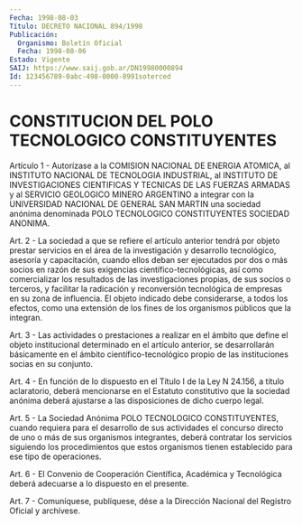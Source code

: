 ```yaml
---
Fecha: 1998-08-03
Título: DECRETO NACIONAL 894/1998
Publicación:
  Organismo: Boletín Oficial
  Fecha: 1998-08-06
Estado: Vigente
SAIJ: https://www.saij.gob.ar/DN19980000894
Id: 123456789-0abc-498-0000-8991soterced
---
```

# CONSTITUCION DEL POLO TECNOLOGICO CONSTITUYENTES

<a id="1"></a>
Artículo 1 - Autorízase a la COMISION NACIONAL DE ENERGIA  ATOMICA, al  INSTITUTO  NACIONAL  DE TECNOLOGIA INDUSTRIAL, al INSTITUTO  DE INVESTIGACIONES CIENTIFICAS  Y TECNICAS DE LAS FUERZAS ARMADAS y al SERVICIO GEOLOGICO MINERO ARGENTINO  a  integrar con la UNIVERSIDAD NACIONAL DE GENERAL SAN MARTIN una sociedad anónima denominada POLO TECNOLOGICO CONSTITUYENTES SOCIEDAD ANONIMA.

<a id="2"></a>
Art. 2 - La sociedad a que se refiere el  artículo anterior tendrá por  objeto  prestar  servicios en el área de  la  investigación  y desarrollo tecnológico, asesoría y capacitación, cuando ellos deban ser ejecutados por dos  o  más  socios  en  razón de sus exigencias científico-tecnológicas, así como comercializar  los  resultados de las investigaciones propias, de sus socios o terceros,  y facilitar la radicación y reconversión tecnológica de empresas en su  zona de influencia.  El  objeto  indicado  debe  considerarse,  a todos los efectos, como una extensión de los fines de los organismos públicos que la integran.

<a id="3"></a>
Art. 3 - Las actividades o prestaciones a realizar en el ámbito que define el objeto institucional determinado en el artículo anterior, se  desarrollarán  básicamente  en el ámbito científico-tecnológico propio de las instituciones socias en su conjunto.

<a id="4"></a>
Art. 4 - En función de lo dispuesto  en  el Título I de la Ley N 24.156,  a  título  aclaratorio, deberá mencionarse en el Estatuto constitutivo  que  la  sociedad  anónima  deberá  ajustarse a las disposiciones de dicho cuerpo legal.

<a id="5"></a>
Art.  5  -  La  Sociedad Anónima POLO  TECNOLOGICO  CONSTITUYENTES, cuando requiera para  el  desarrollo de sus actividades el concurso directo  de  uno  o  más  de  sus  organismos  integrantes,  deberá contratar  los servicios siguiendo  los  procedimientos  que  estos organismos  tienen    establecido  para  ese  tipo  de  operaciones.

<a id="6"></a>
Art.  6  -  El  Convenio de  Cooperación  Científica,  Académica  y Tecnológica  deberá   adecuarse  a  lo  dispuesto  en  el  presente.

<a id="7"></a>
Art. 7  - Comuníquese,  publíquese, dése a la Dirección Nacional del Registro Oficial y archívese.
